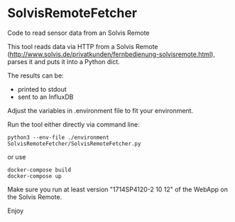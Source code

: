 # SolvisRemoteFetcher
Code to read sensor data from an Solvis Remote

This tool reads data via HTTP from a Solvis Remote (http://www.solvis.de/privatkunden/fernbedienung-solvisremote.html), parses it and
puts it into a Python dict.

The results can be:
* printed to stdout
* sent to an InfluxDB

Adjust the variables in .environment file to fit your environment.

Run the tool either directly via command line:
```
python3 --env-file ./environment SolvisRemoteFetcher/SolvisRemoteFetcher.py
```

or use
```
docker-compose build
docker-compose up
```

Make sure you run at least version "1714SP4120-2 10 12" of the WebApp on the Solvis Remote.

Enjoy